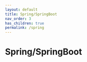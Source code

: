 ```yaml
---
layout: default
title: Spring/SpringBoot
nav_order: 3
has_children: true
permalink: /spring
---
```


# Spring/SpringBoot

